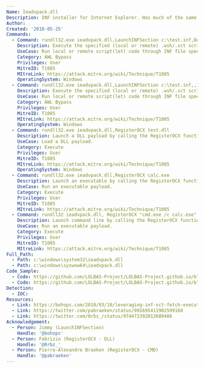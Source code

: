 ```yaml
---
Name: Ieadvpack.dll
Description: INF installer for Internet Explorer. Has much of the same functionality as advpack.dll.
Author:
Created: '2018-05-25'
Commands:
  - Command: rundll32.exe ieadvpack.dll,LaunchINFSection c:\test.inf,DefaultInstall_SingleUser,1,
    Description: Execute the specified (local or remote) .wsh/.sct script with scrobj.dll in the .inf file by calling an information file directive (section name specified).
    UseCase: Run local or remote script(let) code through INF file specification.
    Category: AWL Bypass
    Privileges: User
    MitreID: T1085
    MItreLink: https://attack.mitre.org/wiki/Technique/T1085
    OperatingSystem: Windows
  - Command: rundll32.exe ieadvpack.dll,LaunchINFSection c:\test.inf,,1,
    Description: Execute the specified (local or remote) .wsh/.sct script with scrobj.dll in the .inf file by calling an information file directive (DefaultInstall section implied).
    UseCase: Run local or remote script(let) code through INF file specification.
    Category: AWL Bypass
    Privileges: User
    MitreID: T1085
    MItreLink: https://attack.mitre.org/wiki/Technique/T1085
    OperatingSystem: Windows
  - Command: rundll32.exe ieadvpack.dll,RegisterOCX test.dll
    Description: Launch a DLL payload by calling the RegisterOCX function.
    UseCase: Load a DLL payload.
    Category: Execute
    Privileges: User
    MitreID: T1085
    MItreLink: https://attack.mitre.org/wiki/Technique/T1085
    OperatingSystem: Windows
  - Command: rundll32.exe ieadvpack.dll,RegisterOCX calc.exe
    Description: Launch an executable by calling the RegisterOCX function.
    UseCase: Run an executable payload.
    Category: Execute
    Privileges: User
    MitreID: T1085
    MItreLink: https://attack.mitre.org/wiki/Technique/T1085
  - Command: rundll32 ieadvpack.dll, RegisterOCX "cmd.exe /c calc.exe"
    Description: Launch command line by calling the RegisterOCX function.
    UseCase: Run an executable payload.
    Category: Execute
    Privileges: User
    MitreID: T1085
    MItreLink: https://attack.mitre.org/wiki/Technique/T1085
Full_Path:
  - Path: c:\windows\system32\ieadvpack.dll
  - Path: c:\windows\syswow64\ieadvpack.dll
Code_Sample:
  - Code: https://github.com/LOLBAS-Project/LOLBAS-Project.github.io/blob/master/_lolbas/Libraries/Payload/Ieadvpack.inf
  - Code: https://github.com/LOLBAS-Project/LOLBAS-Project.github.io/blob/master/_lolbas/Libraries/Payload/Ieadvpack_calc.sct
Detection:
  - IOC:
Resources:
  - Link: https://bohops.com/2018/03/10/leveraging-inf-sct-fetch-execute-techniques-for-bypass-evasion-persistence-part-2/
  - Link: https://twitter.com/pabraeken/status/991695411902599168
  - Link: https://twitter.com/0rbz_/status/974472392012689408
Acknowledgement:
  - Person: Jimmy (LaunchINFSection)
    Handle: '@bohops'
  - Person: Fabrizio (RegisterOCX - DLL)
    Handle: '@0rbz_'
  - Person: Pierre-Alexandre Braeken (RegisterOCX - CMD)
    Handle: '@pabraeken'
---
```

